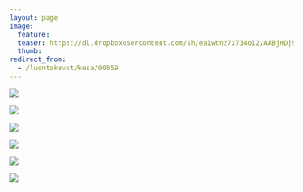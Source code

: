 ```yaml
---
layout: page
image:
  feature:
  teaser: https://dl.dropboxusercontent.com/sh/ea1wtnz7z734o12/AABjHDj9QUcveTdlf_b1NW6ta/luontokuvat/kes%C3%A4/3/DS18760-245px.jpg
  thumb:
redirect_from:
  - /luontokuvat/kesa/00059
---
```


[![](https://dl.dropboxusercontent.com/sh/ea1wtnz7z734o12/AAAhF01et9PAj4iwjZ7WNpw0a/luontokuvat/kes%C3%A4/3/DS18764-800px.jpg)](https://dl.dropboxusercontent.com/sh/ea1wtnz7z734o12/AACA1OLHdDUhoJ-zvpgU-4gDa/luontokuvat/kes%C3%A4/3/DS18764.jpg)

[![](https://dl.dropboxusercontent.com/sh/ea1wtnz7z734o12/AAAU4MP4IKln93_IYLD9V5ypa/luontokuvat/kes%C3%A4/3/DS18760-800px.jpg)](https://dl.dropboxusercontent.com/sh/ea1wtnz7z734o12/AABCYYJ9CvCtupgDphuJiIg0a/luontokuvat/kes%C3%A4/3/DS18760.jpg)

[![](https://dl.dropboxusercontent.com/sh/ea1wtnz7z734o12/AADn1J7mualrXuXc39WUSINqa/luontokuvat/kes%C3%A4/6/DS27099-800px.jpg)](https://dl.dropboxusercontent.com/sh/ea1wtnz7z734o12/AACkq7GjdRtCislHJZX8naF3a/luontokuvat/kes%C3%A4/6/DS27099.jpg)

[![](https://dl.dropboxusercontent.com/sh/ea1wtnz7z734o12/AAB9UdYvzxRBwKAcsHpYMTd4a/luontokuvat/kes%C3%A4/3/DS19700-800px.jpg)](https://dl.dropboxusercontent.com/sh/ea1wtnz7z734o12/AADPrc58EIxg5mpV4TUDbrV-a/luontokuvat/kes%C3%A4/3/DS19700.jpg)

[![](https://dl.dropboxusercontent.com/sh/ea1wtnz7z734o12/AABi19RIUpX2flMSpgu_JXT1a/luontokuvat/kes%C3%A4/3/DS16124-800px.jpg)](https://dl.dropboxusercontent.com/sh/ea1wtnz7z734o12/AABHajz_NZHEpmmny6Iw0xMUa/luontokuvat/kes%C3%A4/3/DS16124.jpg)

[![](https://dl.dropboxusercontent.com/sh/ea1wtnz7z734o12/AAD1Xc1G3Yb8dmVcyJgE7dWma/luontokuvat/kes%C3%A4/3/DS16128-800px.jpg)](https://dl.dropboxusercontent.com/sh/ea1wtnz7z734o12/AACHP8psocX1y8m_bnyXzMFTa/luontokuvat/kes%C3%A4/3/DS16128.jpg)
